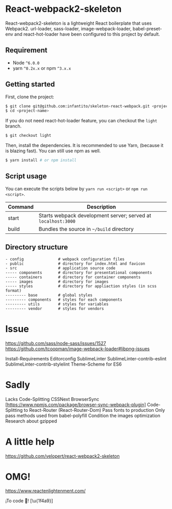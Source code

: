 # React-webpack2-skeleton

React-webpack2-skeleton is a lightweight React boilerplate that uses Webpack2. url-loader, sass-loader, image-webpack-loader, babel-preset-env and react-hot-loader have been configured to this project by default.

## Requirement

- Node `^6.0.0`
- yarn `^0.2x.x` or npm `^3.x.x` 

## Getting started

First, clone the project:

```bash
$ git clone git@github.com:infantito/skeleton-react-webpack.git <project-name>
$ cd <project-name>
```

If you do not need react-hot-loader feature, you can checkout the `light` branch.
```bash
$ git checkout light
```

Then, install the dependencies. It is recommended to use Yarn, (because it is blazing fast). You can still use npm as well.

```bash
$ yarn install # or npm install
```

## Script usage

You can execute the scripts below by `yarn run <script>` or `npm run <script>`.

| Command | Description                                                   |
|---------|---------------------------------------------------------------|
| start   | Starts webpack development server; served at `localhost:3000` |
| build   | Bundles the source in `~/build` directory                     |

## Directory structure

```
- config               # webpack configuration files
- public               # directory for index.html and favicon
- src                  # application source code 
----- components       # directory for presentational components
----- containers       # directory for container components
----- images           # directory for images
----- styles           # directory for appliaction styles (in scss format)
--------- base         # global styles
--------- components   # styles for each components
--------- utils        # styles for variables
--------- vendor       # styles for vendors
```

# Issue
https://github.com/sass/node-sass/issues/1527
https://github.com/tcoopman/image-webpack-loader#libpng-issues

Install-Requirements
  Editorconfig
  SublimeLinter
  SublimeLinter-contrib-eslint
  SublimeLinter-contrib-stylelint
  Theme-Scheme for ES6

# Sadly
Lacks Code-Splitting
CSSNext
BrowserSync [https://www.npmjs.com/package/browser-sync-webpack-plugin]
Code-Splitting to React-Router (React-Router-Dom)
Pass fonts to production
Only pass methods used from babel-polyfill
Condition the images optimization
Research about gzipped

# A little help
https://github.com/velopert/react-webpack2-skeleton

# OMG!
https://www.reactenlightenment.com/

¡To code 💩! [\u{1f4a9}]
